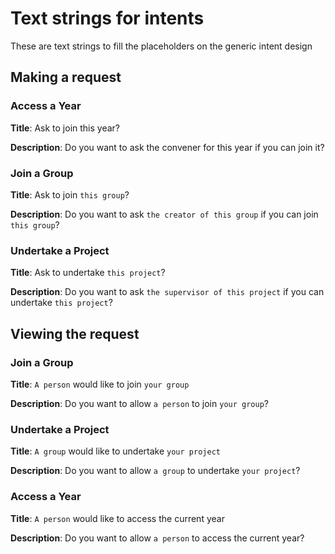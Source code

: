 # Text strings for intents
These are text strings to fill the placeholders on the generic intent design

## Making a request
### Access a Year
**Title**: Ask to join this year?

**Description**: Do you want to ask the convener for this year if you can join it?

### Join a Group
**Title**: Ask to join `this group`?

**Description**: Do you want to ask `the creator of this group` if you can join `this group`?

### Undertake a Project
**Title**: Ask to undertake `this project`?

**Description**: Do you want to ask `the supervisor of this project` if you can undertake `this project`?

## Viewing the request

### Join a Group
**Title**: `A person` would like  to join `your group`

**Description**: Do you want to allow `a person` to join `your group`?

### Undertake a Project
**Title**: `A group` would like to undertake `your project`

**Description**: Do you want to allow `a group` to undertake `your project`?

### Access a Year
**Title**: `A person` would like to access the current year

**Description**: Do you want to allow `a person` to access the current year?



